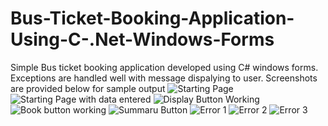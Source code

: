 # Bus-Ticket-Booking-Application-Using-C-.Net-Windows-Forms
Simple Bus ticket booking application developed using C# windows forms.
Exceptions are handled well with message dispalying to user.
Screenshots are provided below for sample output
![Starting Page](https://user-images.githubusercontent.com/76851960/108564781-8a71be80-72fb-11eb-9fa4-650574e26103.PNG)
![Starting Page with data entered](https://user-images.githubusercontent.com/76851960/108564731-7928b200-72fb-11eb-8ba2-621f36d8da47.PNG)
![Display Button Working](https://user-images.githubusercontent.com/76851960/108564699-70d07700-72fb-11eb-9e5a-238abdbe7b23.PNG)
![Book button working](https://user-images.githubusercontent.com/76851960/108564710-73cb6780-72fb-11eb-96ab-7b5f0d6fd3df.PNG)
![Summaru Button](https://user-images.githubusercontent.com/76851960/108564782-8a71be80-72fb-11eb-9fbd-5c4da28478d0.PNG)
![Error 1](https://user-images.githubusercontent.com/76851960/108564844-a7a68d00-72fb-11eb-87cb-10d398c9591b.PNG)
![Error 2](https://user-images.githubusercontent.com/76851960/108564845-a83f2380-72fb-11eb-96a3-74c22d1bba64.PNG)
![Error 3](https://user-images.githubusercontent.com/76851960/108564846-a83f2380-72fb-11eb-91ac-1e4c836438c9.PNG)



